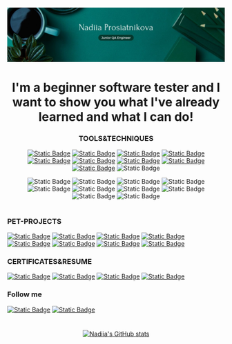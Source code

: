 ![Header](https://github.com/nadiiadi/nadiiadi/blob/main/assets/background.jpg)

<div align="center">

# I'm a beginner software tester and I want to show you what I've already learned and what I can do!

### TOOLS&TECHNIQUES
[![Static Badge](https://img.shields.io/badge/TestRail-013220?logo=TestRail)](https://github.com/nadiiadi/nadiiadi/tree/main/Tools_and_Techniques/TestRail)
[![Static Badge](https://img.shields.io/badge/Jira-013220?logo=Jira)](https://github.com/nadiiadi/nadiiadi/tree/main/Tools_and_Techniques/Jira)
[![Static Badge](https://img.shields.io/badge/Git-013220?logo=Git)](https://github.com/nadiiadi/GitTool/tree/8da6c042decb160efbc77bb6dc192fbf6448211e)
[![Static Badge](https://img.shields.io/badge/Postman(API)-013220?logo=Postman)](https://github.com/nadiiadi/nadiiadi/tree/main/Tools_and_Techniques/Postman(API))
[![Static Badge](https://img.shields.io/badge/DBeaver(SQL)-013220?logo=DBeaver)](https://github.com/nadiiadi/nadiiadi/blob/main/Tools_and_Techniques/DBeaver(SQL)/DBeaver(SQL).pdf)
[![Static Badge](https://img.shields.io/badge/XML-013220?logo=XML)](https://github.com/nadiiadi/nadiiadi/tree/main/Tools_and_Techniques/XML)
[![Static Badge](https://img.shields.io/badge/JSON-013220?logo=JSON)](https://github.com/nadiiadi/nadiiadi/tree/main/Tools_and_Techniques/JSON)
[![Static Badge](https://img.shields.io/badge/HTML&CSS-013220?logo=CSS)](https://github.com/nadiiadi/nadiiadi/tree/main/Tools_and_Techniques/HTML_CSS)
[![Static Badge](https://img.shields.io/badge/JS-013220?logo=JavaScript)](https://github.com/nadiiadi/nadiiadi/blob/main/Tools_and_Techniques/JS/JS.Autochecks.pdf)
![Static Badge](https://img.shields.io/badge/Trello-ACB78E?logo=Trello)

![Static Badge](https://img.shields.io/badge/Traceability_Matrix-013220)
![Static Badge](https://img.shields.io/badge/Check--list-013220)
![Static Badge](https://img.shields.io/badge/Test_Cases-013220)
![Static Badge](https://img.shields.io/badge/Bug_Reports-013220)
![Static Badge](https://img.shields.io/badge/Test_Report-013220)
![Static Badge](https://img.shields.io/badge/Test_Design_Techniques-013220)
![Static Badge](https://img.shields.io/badge/Non--functional_Testing-013220)
![Static Badge](https://img.shields.io/badge/Change--related_Testing-013220)
![Static Badge](https://img.shields.io/badge/Static_Testing_Techniques-013220)
![Static Badge](https://img.shields.io/badge/Test_Levels-013220)
#
</div>

### PET-PROJECTS
[![Static Badge](https://img.shields.io/badge/JavaSimulator-013220)](https://github.com/nadiiadi/nadiiadi/tree/main/Pet-projects/JavaSimulator)
[![Static Badge](https://img.shields.io/badge/MonoBank-013220)](https://github.com/nadiiadi/nadiiadi/tree/main/Pet-projects/Monobank)
[![Static Badge](https://img.shields.io/badge/MakeUp-013220)](https://github.com/nadiiadi/nadiiadi/tree/main/Pet-projects/MakeUp)
[![Static Badge](https://img.shields.io/badge/Slack-013220)](https://github.com/nadiiadi/nadiiadi/tree/main/Pet-projects/Slack)
[![Static Badge](https://img.shields.io/badge/Trello-013220)](https://github.com/nadiiadi/nadiiadi/tree/main/Pet-projects/Trello)
[![Static Badge](https://img.shields.io/badge/TaskPro-013220)](https://github.com/nadiiadi/nadiiadi/tree/main/Pet-projects/TaskPro)
[![Static Badge](https://img.shields.io/badge/Kyla-013220)](https://github.com/nadiiadi/nadiiadi/tree/main/Pet-projects/Kyla)
[![Static Badge](https://img.shields.io/badge/Ringostat-013220)](https://github.com/nadiiadi/nadiiadi/tree/main/Pet-projects/Ringostat)

### CERTIFICATES&RESUME
[![Static Badge](https://img.shields.io/badge/CV-013220)](https://github.com/nadiiadi/nadiiadi/blob/main/Certificates_and_Resume/CV/NP.CV.4.pdf)
[![Static Badge](https://img.shields.io/badge/English-013220)](https://github.com/nadiiadi/nadiiadi/tree/main/Certificates_and_Resume/English)
[![Static Badge](https://img.shields.io/badge/Master`s_Degree-013220)](https://github.com/nadiiadi/nadiiadi/blob/main/Certificates_and_Resume/Masters/Master's%20Diploma.pdf)
[![Static Badge](https://img.shields.io/badge/GoIT-013220)](https://github.com/nadiiadi/nadiiadi/blob/main/Certificates_and_Resume/GoIT/CertificatGoIT.pdf)

### Follow me
[![Static Badge](https://img.shields.io/badge/LinkedIn-013220?logo=LinkedIn)](https://www.linkedin.com/in/nadiia-prosiatnikova/)
[![Static Badge](https://img.shields.io/badge/FaceBook-013220?logo=FaceBook)](https://www.facebook.com/profile.php?id=100009515894094&locale=uk_UA)

<div align="center">

# 

[![Nadiia's GitHub stats](https://github-readme-stats.vercel.app/api?username=nadiiadi&show_icons=true&theme=shadow_green&rank_icon=github&hide=prs,issues,contribs)](https://github.com/nadiiadi/github-readme-stats)

</div>
